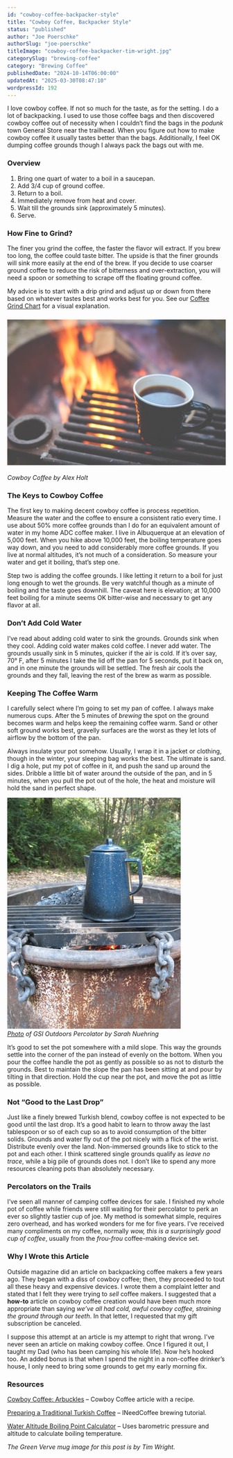 ```yaml
---
id: "cowboy-coffee-backpacker-style"
title: "Cowboy Coffee, Backpacker Style"
status: "published"
author: "Joe Poerschke"
authorSlug: "joe-poerschke"
titleImage: "cowboy-coffee-backpacker-tim-wright.jpg"
categorySlug: "brewing-coffee"
category: "Brewing Coffee"
publishedDate: "2024-10-14T06:00:00"
updatedAt: "2025-03-30T08:47:10"
wordpressId: 192
---
```


I love cowboy coffee. If not so much for the taste, as for the setting. I do a lot of backpacking. I used to use those coffee bags and then discovered cowboy coffee out of necessity when I couldn’t find the bags in the *podunk* town General Store near the trailhead. When you figure out how to make cowboy coffee it usually tastes better than the bags. Additionally, I feel OK dumping coffee grounds though I always pack the bags out with me.

### Overview

1.  Bring one quart of water to a boil in a saucepan.
2.  Add 3/4 cup of ground coffee.
3.  Return to a boil.
4.  Immediately remove from heat and cover.
5.  Wait till the grounds sink (approximately 5 minutes).
6.  Serve.

### How Fine to Grind?

The finer you grind the coffee, the faster the flavor will extract. If you brew too long, the coffee could taste bitter. The upside is that the finer grounds will sink more easily at the end of the brew. If you decide to use coarser ground coffee to reduce the risk of bitterness and over-extraction, you will need a spoon or something to scrape off the floating ground coffee.

My advice is to start with a drip grind and adjust up or down from there based on whatever tastes best and works best for you. See our [Coffee Grind Chart](/coffee-grind-chart/) for a visual explanation.

### ![Cowboy Coffee on campfire](cowboy-coffee-alex-holt.jpg)

*Cowboy Coffee by Alex Holt*

### The Keys to Cowboy Coffee

The first key to making decent cowboy coffee is process repetition. Measure the water and the coffee to ensure a consistent ratio every time. I use about 50% more coffee grounds than I do for an equivalent amount of water in my home ADC coffee maker. I live in Albuquerque at an elevation of 5,000 feet. When you hike above 10,000 feet, the boiling temperature goes way down, and you need to add considerably more coffee grounds. If you live at normal altitudes, it’s not much of a consideration. So measure your water and get it boiling, that’s step one.

Step two is adding the coffee grounds. I like letting it return to a boil for just long enough to wet the grounds. Be very watchful though as a minute of boiling and the taste goes downhill. The caveat here is elevation; at 10,000 feet boiling for a minute seems OK bitter-wise and necessary to get any flavor at all.

### Don’t Add Cold Water

I’ve read about adding cold water to sink the grounds. Grounds sink when they cool. Adding cold water makes cold coffee. I never add water. The grounds usually sink in 5 minutes, quicker if the air is cold. If it’s over say, 70° F, after 5 minutes I take the lid off the pan for 5 seconds, put it back on, and in one minute the grounds will be settled. The fresh air cools the grounds and they fall, leaving the rest of the brew as warm as possible.

### Keeping The Coffee Warm

I carefully select where I’m going to set my pan of coffee. I always make numerous cups. After the 5 minutes of *brewing* the spot on the ground becomes warm and helps keep the remaining coffee warm. Sand or other soft ground works best, gravelly surfaces are the worst as they let lots of airflow by the bottom of the pan.

Always insulate your pot somehow. Usually, I wrap it in a jacket or clothing, though in the winter, your sleeping bag works the best. The ultimate is sand. I dig a hole, put my pot of coffee in it, and push the sand up around the sides. Dribble a little bit of water around the outside of the pan, and in 5 minutes, when you pull the pot out of the hole, the heat and moisture will hold the sand in perfect shape.

![cowboy coffee brewing](cowboy-coffee-brewing.jpg)  
*[Photo](http://www.flickr.com/photos/or4n6e/2811499395/in/photostream/) of GSI Outdoors Percolator by Sarah Nuehring*

It’s good to set the pot somewhere with a mild slope. This way the grounds settle into the corner of the pan instead of evenly on the bottom. When you pour the coffee handle the pot as gently as possible so as not to disturb the grounds. Best to maintain the slope the pan has been sitting at and pour by tilting in that direction. Hold the cup near the pot, and move the pot as little as possible.

### Not “Good to the Last Drop”

Just like a finely brewed Turkish blend, cowboy coffee is not expected to be good until the last drop. It’s a good habit to learn to throw away the last tablespoon or so of each cup so as to avoid consumption of the bitter solids. Grounds and water fly out of the pot nicely with a flick of the wrist. Distribute evenly over the land. Non-immersed grounds like to stick to the pot and each other. I think scattered single grounds qualify as *leave no trace*, while a big pile of grounds does not. I don’t like to spend any more resources cleaning pots than absolutely necessary.

### Percolators on the Trails

I’ve seen all manner of camping coffee devices for sale. I finished my whole pot of coffee while friends were still waiting for their percolator to perk an ever so slightly tastier cup of joe. My method is somewhat simple, requires zero overhead, and has worked wonders for me for five years. I’ve received many compliments on my coffee, normally *wow, this is a surprisingly good cup of coffee*, usually from the *frou-frou* coffee-making device set.

### Why I Wrote this Article

Outside magazine did an article on backpacking coffee makers a few years ago. They began with a diss of cowboy coffee; then, they proceeded to tout all these heavy and expensive devices. I wrote them a complaint letter and stated that I felt they were trying to *sell* coffee makers. I suggested that a **how-to** article on cowboy coffee creation would have been much more appropriate than saying *we’ve all had cold, awful cowboy coffee, straining the ground through our teeth*. In that letter, I requested that my gift subscription be canceled.

I suppose this attempt at an article is my attempt to right that wrong. I’ve never seen an article on making cowboy coffee. Once I figured it out, I taught my Dad (who has been camping his whole life). Now he’s hooked too. An added bonus is that when I spend the night in a non-coffee drinker’s house, I only need to bring some grounds to get my early morning fix.

### Resources

[Cowboy Coffee: Arbuckles](/cowboy-coffee-arbuckles/) – Cowboy Coffee article with a recipe.

[Preparing a Traditional Turkish Coffee](/preparing-a-traditional-turkish-coffee/) – INeedCoffee brewing tutorial.

[Water Altitude Boiling Point Calculator](http://www.csgnetwork.com/h2oboilcalc.html) – Uses barometric pressure and altitude to calculate boiling temperature.

*The Green Verve mug image for this post is by Tim Wright.*
